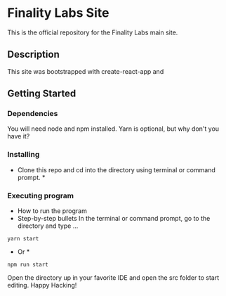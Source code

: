 # Finality Labs Site

This is the official repository for the Finality Labs main site.

## Description

This site was bootstrapped with create-react-app and 

## Getting Started

### Dependencies

You will need node and npm installed. Yarn is optional, but why don't you have it?

### Installing

* Clone this repo and cd into the directory using terminal or command prompt. *


### Executing program

* How to run the program
* Step-by-step bullets
In the terminal or command prompt, go to the directory and type ...
```
yarn start

```
* Or *
```
npm run start
```
Open the directory up in your favorite IDE and open the src folder to start editing. Happy Hacking!

